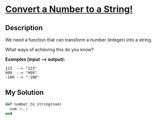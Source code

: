 # [Convert a Number to a String!](https://www.codewars.com/kata/5265326f5fda8eb1160004c8)

## Description
We need a function that can transform a number (integer) into a string.

What ways of achieving this do you know?

**Examples (input --> output):**
```
123  --> "123"
999  --> "999"
-100 --> "-100"
```

## My Solution
```ruby
def number_to_string(num)
  num.to_s
end
```
